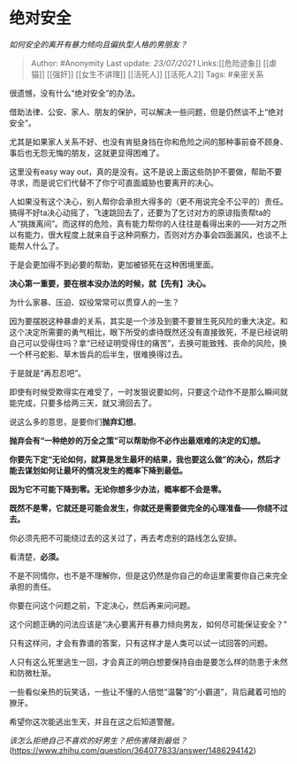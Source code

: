 # 绝对安全
*如何安全的离开有暴力倾向且偏执型人格的男朋友？*

> Author: #Anonymity
> Last update: *23/07/2021*
> Links:[[危险迹象]] [[虐猫]] [[强奸]] [[女生不讲理]] [[活死人]] [[活死人2]]
> Tags:    #亲密关系

很遗憾，没有什么“绝对安全”的办法。

借助法律、公安、家人、朋友的保护，可以解决一些问题，但是仍然谈不上“绝对安全”。

尤其是如果家人关系不好、也没有肯挺身挡在你和危险之间的那种事前奋不顾身、事后也无怨无悔的朋友，这就更显得困难了。

这里没有easy way out，真的是没有。这不是说上面这些防护不要做，帮助不要寻求，而是说它们代替不了你宁可直面威胁也要离开的决心。

人如果没有这个决心，别人帮你会承担大得多的（更不用说完全不公平的）责任。搞得不好ta决心动摇了，飞速跳回去了，还要为了乞讨对方的原谅指责帮ta的人“挑拨离间”。而这样的危险，真有能力帮你的人往往是看得出来的——对方之所以有能力，很大程度上就来自于这种洞察力，否则对方办事会四面漏风，也谈不上能帮人什么了。

于是会更加得不到必要的帮助，更加被锁死在这种困境里面。

**决心第一重要，要在根本没办法的时候，就【先有】决心。**

为什么家暴、压迫、奴役常常可以贯穿人的一生？

因为要摆脱这种暴虐的关系，其实是一个涉及到要不要冒生死风险的重大决定。和这个决定所需要的勇气相比，眼下所受的虐待既然还没有直接致死，不是已经说明自己可以受得住吗？拿“已经证明受得住的痛苦”，去换可能致残、丧命的风险，换一个杯弓蛇影、草木皆兵的后半生，很难换得过去。

于是就是“再忍忍吧”。

即使有时候受欺得实在难受了，一时发狠说要如何，只要这个动作不是那么瞬间就能完成，只要多给两三天，就又滑回去了。

说这么多的意思，是要你们**抛弃幻想**。

**抛弃会有“一种绝妙的万全之策”可以帮助你不必作出最艰难的决定的幻想。**

**你要先下定“无论如何，就算是发生最坏的结果，我也要这么做”的决心，然后才能去谋划如何让最坏的情况发生的概率下降到最低。**

**因为它不可能下降到零。无论你想多少办法，概率都不会是零。**

**既然不是零，它就还是可能会发生，你就还是需要做完全的心理准备——你绕不过去。**

你必须先把不可能绕过去的这关过了，再去考虑别的路线怎么安排。

看清楚，**必须。**

不是不同情你，也不是不理解你，但是这仍然是你自己的命运里需要你自己来完全承担的责任。

你要在问这个问题之前，下定决心，然后再来问问题。

这个问题正确的问法应该是“决心要离开有暴力倾向男友，如何尽可能保证安全？”

只有这样问，才会有靠谱的答案，只有这样才是人类可以试一试回答的问题。

人只有这么死里逃生一回，才会真正的明白想要保持自由是要怎么样的防患于未然和防微杜渐。

一些看似亲热的玩笑话，一些让不懂的人倍觉“温馨”的“小霸道”，背后藏着可怕的獠牙。

希望你这次能逃出生天，并且在这之后知道警醒。

*该怎么拒绝自己不喜欢的好男生？把伤害降到最低？*(https://www.zhihu.com/question/364077833/answer/1486294142)
